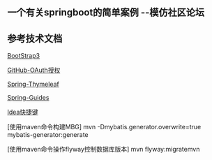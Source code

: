 ## 一个有关springboot的简单案例 --模仿社区论坛

## 参考技术文档
[BootStrap3](https://v3.bootcss.com/)

[GitHub-OAuth授权](https://docs.github.om/en/developers/apps/building-oauth-apps)

[Spring-Thymeleaf](https://spring.io/guides/gs/serving-web-content/)

[Spring-Guides](https://spring.io/guides)

[Idea快捷键](https://www.cnblogs.com/jajian/p/8012603.html)


[使用maven命令构建MBG]
mvn -Dmybatis.generator.overwrite=true mybatis-generator:generate<br/>

[使用maven命令操作flyway控制数据库版本]
mvn flyway:migratemvn